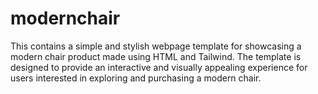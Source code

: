 # modernchair
This contains a simple and stylish webpage template for showcasing a modern chair product made using HTML and Tailwind. The template is designed to provide an interactive and visually appealing experience for users interested in exploring and purchasing a modern chair.  
